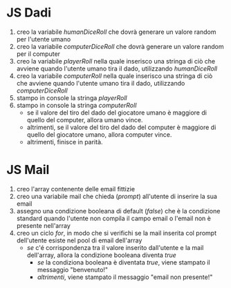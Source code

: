 # JS Dadi

1. creo la variabile _humanDiceRoll_ che dovrà generare un valore random per l'utente umano
2. creo la variabile _computerDiceRoll_ che dovrà generare un valore random per il computer
3. creo la variabile _playerRoll_ nella quale inserisco una stringa di ciò che avviene quando l'utente umano tira il dado, utilizzando _humanDiceRoll_
4. creo la variabile _computerRoll_ nella quale inserisco una stringa di ciò che avviene quando l'utente umano tira il dado, utilizzando _computerDiceRoll_
5. stampo in console la stringa _playerRoll_
6. stampo in console la stringa _computerRoll_
   - se il valore del tiro del dado del giocatore umano è maggiore di quello del computer, allora umano vince.
   - altrimenti, se il valore del tiro del dado del computer è maggiore di quello del giocatore umano, allora computer vince.
   - altrimenti, finisce in parità.

# JS Mail

1. creo l'array contenente delle email fittizie
2. creo una variabile mail che chieda (_prompt_) all'utente di inserire la sua email
3. assegno una condizione booleana di default (_false_) che è la condizione standard quando l'utente non compila il campo email o l'email non è presente nell'array
4. creo un ciclo _for_, in modo che si verifichi se la mail inserita col prompt dell'utente esiste nel pool di email dell'array
   - _se_ c'é corrispondenza tra il valore inserito dall'utente e la mail dell'array, allora la condizione booleana diventa _true_
     - _se_ la condiziona booleana è diventata _true_, viene stampato il messaggio "benvenuto!"
     - _altrimenti_, viene stampato il messaggio "email non presente!"

